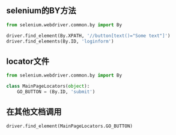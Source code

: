 ## selenium的BY方法

```python
from selenium.webdriver.common.by import By

driver.find_element(By.XPATH, '//button[text()="Some text"]')
driver.find_elements(By.ID, 'loginform')
```

## locator文件

```python
from selenium.webdriver.common.by import By

class MainPageLocators(object):
    GO_BUTTON = (By.ID, 'submit')
```

## 在其他文档调用

```python
driver.find_element(MainPageLocators.GO_BUTTON)
```